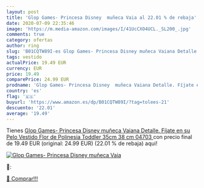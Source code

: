 ```yaml
---
layout: post
title: 'Glop Games- Princesa Disney  muñeca Vaia al 22.01 % de rebaja'
date: 2020-07-09 22:35:46
image: 'https://m.media-amazon.com/images/I/41UcCXO4UCL._SL200_.jpg'
comments: true
category: ofertas
author: ring
slug: 'B01CQTW89I-es Glop Games- Princesa Disney muñeca Vaiana Detalle. Fíjate...'
tags: vestido
actualPrice: 19.49 EUR
currency: EUR
price: 19.49
comparePrice: 24.99 EUR
prodname: 'Glop Games- Princesa Disney  muñeca Vaiana Detalle. Fíjate en su Pelo  Vestido  Flor de Polinesia Toddler 35cm  38 cm  04703 '
country: 'es'
flag: '🇪🇸'
buyurl: 'https://www.amazon.es/dp/B01CQTW89I/?tag=tolees-21'
descuento: '22.01'
average: '19.49'
---
```


Tienes [Glop Games- Princesa Disney  muñeca Vaiana Detalle. Fíjate en su Pelo  Vestido  Flor de Polinesia Toddler 35cm  38 cm  04703 ](https://www.amazon.es/dp/B01CQTW89I/?tag=tolees-21) con precio final de  19.49 EUR (original: 24.99 EUR) (22.01 %  de rebaja) aqui!

[![Glop Games- Princesa Disney  muñeca Vaia](https://m.media-amazon.com/images/I/41UcCXO4UCL._SL200_.jpg)](https://www.amazon.es/dp/B01CQTW89I/?tag=tolees-21)

🔎:


[🛒 Comprar!!!](https://www.amazon.es/dp/B01CQTW89I/?tag=tolees-21)
